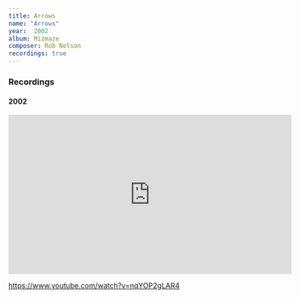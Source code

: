 ```yaml
---
title: Arrows
name: "Arrows"
year:  2002
album: Mizmaze
composer: Rob Nelson
recordings: true
---
```


<h3>Recordings</h3>

<h4>2002</h4>
<iframe width="560" height="315" src="https://www.youtube.com/embed/nqYOP2gLAR4" frameborder="0" allow="accelerometer; autoplay; encrypted-media; gyroscope; picture-in-picture" allowfullscreen></iframe>

https://www.youtube.com/watch?v=nqYOP2gLAR4
